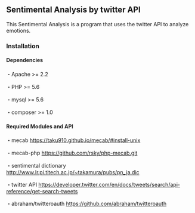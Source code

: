 ## Sentimental Analysis by twitter API 

This Sentimental Analysis is a program that uses the twitter API to analyze emotions.

### Installation
#### Dependencies

・Apache >= 2.2

・PHP >= 5.6

・mysql >= 5.6

・composer >= 1.0

#### Required  Modules and API
・mecab
https://taku910.github.io/mecab/#install-unix

・mecab-php
https://github.com/rsky/php-mecab.git

・sentimental dictionary
http://www.lr.pi.titech.ac.jp/~takamura/pubs/pn_ja.dic

・twitter API
https://developer.twitter.com/en/docs/tweets/search/api-reference/get-search-tweets

・abraham/twitteroauth
https://github.com/abraham/twitteroauth

